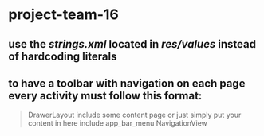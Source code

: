 # project-team-16

## use the *strings.xml* located in *res/values* instead of hardcoding literals

## to have a toolbar with navigation on each page every activity must follow this format:

>DrawerLayout
  >include some content page or just simply put your content in here
  >include app_bar_menu
  >NavigationView
